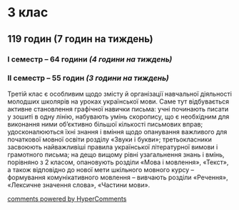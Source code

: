 # 3 клас

## 119 годин (7 годин на тиждень)
### І семестр – 64 години <i>(4 години на тиждень)</i>
### ІІ семестр – 55 годин <i>(3 години на тиждень)</i>
<p>Третій клас є особливим щодо змісту й організації навчальної діяльності молодших школярів на уроках української мови. Саме тут відбувається активне становлення графічної навички письма: учні починають писати у зошиті в одну лінію, набувають умінь скоропису, що є необхідним для виконання ними об’єктивно більшої кількості письмових вправ; удосконалюються їхні знання і вміння щодо опанування важливого для початкової мовної освіти розділу «Звуки і букви»; третьокласники засвоюють найважливіші правила української літературної вимови і грамотного письма; на дещо вищому рівні узагальнення знань і вмінь, порівняно з 2 класом, опановують розділи «Мова і мовлення», «Текст», а також відповідно до нової мети шкільного мовного курсу – формування комунікативного мовлення – вивчають розділи «Речення», «Лексичне значення слова», «Частини мови».</p>

<div id="hypercomments_widget"></div>
<script type="text/javascript">
_hcwp = window._hcwp || [];
_hcwp.push({widget:"Stream", widget_id: 74671});
(function() {
if("HC_LOAD_INIT" in window)return;
HC_LOAD_INIT = true;
var lang = (navigator.language || navigator.systemLanguage || navigator.userLanguage || "en").substr(0, 2).toLowerCase();
var hcc = document.createElement("script"); hcc.type = "text/javascript"; hcc.async = true;
hcc.src = ("https:" == document.location.protocol ? "https" : "http")+"://w.hypercomments.com/widget/hc/74671/"+lang+"/widget.js";
var s = document.getElementsByTagName("script")[0];
s.parentNode.insertBefore(hcc, s.nextSibling);
})();
</script>
<a href="http://hypercomments.com" class="hc-link" title="comments widget">comments powered by HyperComments</a>